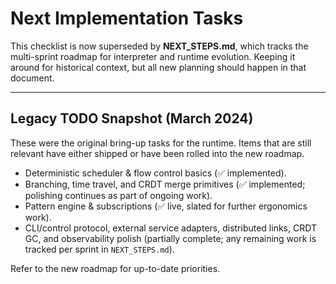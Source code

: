 # Next Implementation Tasks

This checklist is now superseded by **NEXT_STEPS.md**, which tracks the
multi-sprint roadmap for interpreter and runtime evolution. Keeping it around
for historical context, but all new planning should happen in that document.

---

## Legacy TODO Snapshot (March 2024)

These were the original bring-up tasks for the runtime. Items that are still
relevant have either shipped or have been rolled into the new roadmap.

- Deterministic scheduler & flow control basics (✅ implemented).
- Branching, time travel, and CRDT merge primitives (✅ implemented; polishing
  continues as part of ongoing work).
- Pattern engine & subscriptions (✅ live, slated for further ergonomics work).
- CLI/control protocol, external service adapters, distributed links, CRDT GC,
  and observability polish (partially complete; any remaining work is tracked
  per sprint in `NEXT_STEPS.md`).

Refer to the new roadmap for up-to-date priorities.
